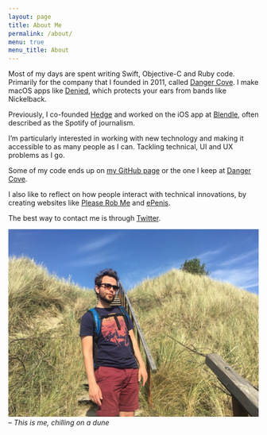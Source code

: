 ```yaml
---
layout: page
title: About Me
permalink: /about/
menu: true
menu_title: About
---
```


Most of my days are spent writing Swift, Objective-C and Ruby code. Primarily for the company that I founded in 2011, called [Danger Cove](http://www.dangercove.com). I make macOS apps like [Denied](https://www.denied.app), which protects your ears from bands like Nickelback. 

Previously, I co-founded [Hedge](https://hedge.video) and worked on the iOS app at [Blendle](https://blendle.com), often described as the Spotify of journalism.

I’m particularly interested in working with new technology and making it accessible to as many people as I can. Tackling technical, UI and UX problems as I go.

Some of my code ends up on [my GitHub page](https://www.github.com/boyvanamstel) or the one I keep at [Danger Cove](https://www.github.com/dangercove).

I also like to reflect on how people interact with technical innovations, by creating websites like [Please Rob Me](http://news.bbc.co.uk/2/hi/technology/8521598.stm) and [ePenis](http://www.epenis.nl).

The best way to contact me is through [Twitter](https://www.twitter.com/boyvanamstel).

![Picture of me chilling on a dune](/assets/blog/chillin-on-a-dune.jpg)
_– This is me, chilling on a dune_
